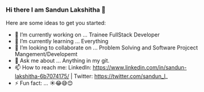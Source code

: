 ### Hi there I am Sandun Lakshitha 👋

Here are some ideas to get you started:

- 🔭 I’m currently working on ... Trainee FullStack Developer
- 🌱 I’m currently learning ... Everything
- 👯 I’m looking to collaborate on ... Problem Solving and Software Projcect Mangement/Developemt
- 💬 Ask me about ... Anything in my git.
- 📫 How to reach me: LinkedIn: https://www.linkedin.com/in/sandun-lakshitha-6b7074175/ | Twitter: https://twitter.com/sandun_l_
- ⚡ Fun fact: ... ☀😂😅😊 

